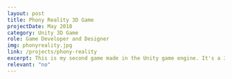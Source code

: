 ```yaml
---
layout: post
title: Phony Reality 3D Game
projectDate: May 2018
category: Unity 3D Game
role: Game Developer and Designer
img: phonyreality.jpg
link: /projects/phony-reality
excerpt: This is my second game made in the Unity game engine. It's a 3D walking simulator with simple fetch quests.
relevant: "no"
---
```

